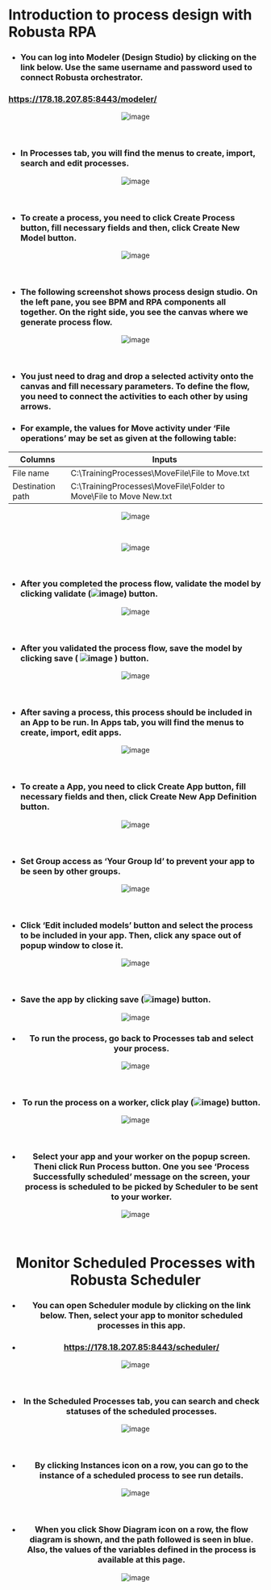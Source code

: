 # Introduction to process design with Robusta RPA

* ### You can log into Modeler (Design Studio) by clicking on the link below. Use the same username and password used to connect Robusta orchestrator.
### https://178.18.207.85:8443/modeler/
<div align="center">
  
![image](https://user-images.githubusercontent.com/87966919/130034214-f82e8e38-e7e7-43bc-a2d5-1257a724db0e.png)
    </div>
<br />
* ### In Processes tab, you will find the menus to create, import, search and edit processes.
<div align="center">

![image](https://user-images.githubusercontent.com/87966919/130034243-65d51c0d-62f2-4081-a869-51789cdca7f0.png)
      </div>
<br />
* ### To create a process, you need to click Create Process button, fill necessary fields and then, click Create New Model button.
<div align="center">

![image](https://user-images.githubusercontent.com/87966919/130034253-f4eb1687-7cfb-4fe1-a38d-df9a676f9481.png)
    </div>
<br />
* ### The following screenshot shows process design studio. On the left pane, you see BPM and RPA components all together. On the right side, you see the canvas where we generate process flow. 
<div align="center">

![image](https://user-images.githubusercontent.com/87966919/130034276-d89ff180-56cb-4c71-bb00-fa555a06447c.png)
    </div>
<br />
* ### You just need to drag and drop a selected activity onto the canvas and fill necessary parameters. To define the flow, you need to connect the activities to each other by using arrows.

* ### For example, the values for Move activity under ‘File operations’ may be set as given at the following table:
<div align="center">

| Columns  | Inputs |
| ------------- | ------------- |
|File name|	C:\TrainingProcesses\MoveFile\File to Move.txt|
|Destination path|	C:\TrainingProcesses\MoveFile\Folder to Move\File to Move New.txt|

![image](https://user-images.githubusercontent.com/87966919/130034332-e6b1fbcb-6ba6-49d7-8f4a-23aba18ecaba.png)
    </div>
<br />
<div align="center">

![image](https://user-images.githubusercontent.com/87966919/130034351-3747c182-0c18-4e85-ba58-ed0d95077ffd.png)
    </div>
<br />
* ### After you completed the process flow, validate the model by clicking validate (![image](https://user-images.githubusercontent.com/87966919/130036145-964ddf78-cd11-4b75-9797-6b73926fa24e.png))  button. 
<div align="center">

![image](https://user-images.githubusercontent.com/87966919/130034362-6cb04634-fd27-48da-a64d-e8044e1ef489.png)
    </div>
<br />
  * ### After you validated the process flow, save the model by clicking save ( ![image](https://user-images.githubusercontent.com/87966919/130034390-5c30a0f9-028a-408d-b099-056254352df1.png) ) button. 

<div align="center">

![image](https://user-images.githubusercontent.com/87966919/130034405-31e38920-c632-4787-a47a-8c49ccae8edf.png)
    </div>
<br />
* ### After saving a process, this process should be included in an App to be run. In Apps tab, you will find the menus to create, import, edit apps.
<div align="center">

![image](https://user-images.githubusercontent.com/87966919/130034420-f18b0c2a-8e3c-466b-adda-3d7401fa0648.png)
    </div>
<br />
* ### To create a App, you need to click Create App button, fill necessary fields and then, click Create New App Definition button.
<div align="center">

![image](https://user-images.githubusercontent.com/87966919/130034454-19e06615-0681-4016-82f9-d4d463eb4618.png)
    </div>
<br />
* ### Set Group access as ‘Your Group Id’ to prevent your app to be seen by other groups.
<div align="center">

![image](https://user-images.githubusercontent.com/87966919/130034484-5b675ec1-247a-4f89-b29c-8292d8fcc3da.png)
    </div>
<br />
* ### Click ‘Edit included models’ button and select the process to be included in your app. Then, click any space out of popup window to close it.
<div align="center">

![image](https://user-images.githubusercontent.com/87966919/130034510-b873509e-bf33-4427-b093-778e2edf8a23.png)
    </div>
<br />

* ### Save the app by clicking save (![image](https://user-images.githubusercontent.com/87966919/130034532-410cc1ef-d056-4262-a174-20dbc3f255b1.png)) button. 
<div align="center">

![image](https://user-images.githubusercontent.com/87966919/130034548-98b64ed5-03c4-4305-9604-2e7d766fee36.png)

* ### To run the process, go back to Processes tab and select your process.
<div align="center">

![image](https://user-images.githubusercontent.com/87966919/130034580-a9d08605-f61e-44e4-b20b-405b67929de3.png)
    </div>
<br />
* ### To run the process on a worker, click play (![image](https://user-images.githubusercontent.com/87966919/130034596-c78e54b4-50cf-4b4d-9edb-e5eb8df80209.png)) button.

<div align="center">

![image](https://user-images.githubusercontent.com/87966919/130034613-295b6a04-c5a8-4712-b04e-a0073beede89.png)
    </div>
<br />

* ### Select your app and your worker on the popup screen. Theni click Run Process button. One you see ‘Process Successfully scheduled’ message on the screen, your process is scheduled to be picked by Scheduler to be sent to your worker.
<div align="center">

![image](https://user-images.githubusercontent.com/87966919/130034633-a36005d8-9e55-4cbf-b252-bc21167c4f3f.png)
    </div>
<br />
# Monitor Scheduled Processes with Robusta Scheduler

* ### You can open Scheduler module by clicking on the link below. Then, select your app to monitor scheduled processes in this app.

* ### https://178.18.207.85:8443/scheduler/
<div align="center">

![image](https://user-images.githubusercontent.com/87966919/130034700-d0676c33-16c3-4a7b-bcd3-0462ad3b0380.png)
    </div>
<br />
<div align="center">

* ### In the Scheduled Processes tab, you can search and check statuses of the scheduled processes. 
<div align="center">

  ![image](https://user-images.githubusercontent.com/87966919/130034732-95436a38-6074-4fe0-a928-15e59c3f5e09.png)
    </div>
<br />
* ### By clicking Instances icon on a row, you can go to the instance of a scheduled process to see run details.  
<div align="center">

![image](https://user-images.githubusercontent.com/87966919/130034757-1a49cac6-3df3-493e-86d1-1bf5b02272c9.png)
    </div>
<br />
  * ### When you click Show Diagram icon on a row, the flow diagram is shown, and the path followed is seen in blue. Also, the values of the variables defined in the process is available at this page.	
<div align="center">

![image](https://user-images.githubusercontent.com/87966919/130034772-34ed5277-c4d1-49a6-a2c1-d677dfa58cfd.png)
    </div>
<br />


